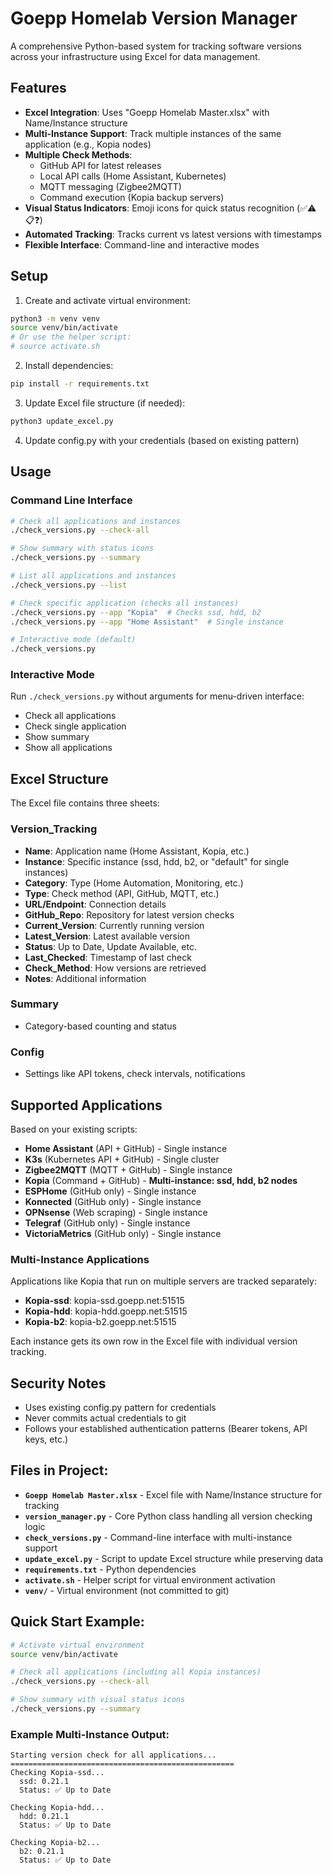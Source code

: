 # Goepp Homelab Version Manager

A comprehensive Python-based system for tracking software versions across your infrastructure using Excel for data management.

## Features

- **Excel Integration**: Uses "Goepp Homelab Master.xlsx" with Name/Instance structure
- **Multi-Instance Support**: Track multiple instances of the same application (e.g., Kopia nodes)
- **Multiple Check Methods**: 
  - GitHub API for latest releases
  - Local API calls (Home Assistant, Kubernetes)
  - MQTT messaging (Zigbee2MQTT)
  - Command execution (Kopia backup servers)
- **Visual Status Indicators**: Emoji icons for quick status recognition (✅⚠️📋❓)
- **Automated Tracking**: Tracks current vs latest versions with timestamps
- **Flexible Interface**: Command-line and interactive modes

## Setup

1. Create and activate virtual environment:
```bash
python3 -m venv venv
source venv/bin/activate
# Or use the helper script:
# source activate.sh
```

2. Install dependencies:
```bash
pip install -r requirements.txt
```

3. Update Excel file structure (if needed):
```bash
python3 update_excel.py
```

4. Update config.py with your credentials (based on existing pattern)

## Usage

### Command Line Interface

```bash
# Check all applications and instances
./check_versions.py --check-all

# Show summary with status icons
./check_versions.py --summary

# List all applications and instances
./check_versions.py --list

# Check specific application (checks all instances)
./check_versions.py --app "Kopia"  # Checks ssd, hdd, b2
./check_versions.py --app "Home Assistant"  # Single instance

# Interactive mode (default)
./check_versions.py
```

### Interactive Mode

Run `./check_versions.py` without arguments for menu-driven interface:
- Check all applications
- Check single application
- Show summary
- Show all applications

## Excel Structure

The Excel file contains three sheets:

### Version_Tracking
- **Name**: Application name (Home Assistant, Kopia, etc.)
- **Instance**: Specific instance (ssd, hdd, b2, or "default" for single instances)
- **Category**: Type (Home Automation, Monitoring, etc.)
- **Type**: Check method (API, GitHub, MQTT, etc.)  
- **URL/Endpoint**: Connection details
- **GitHub_Repo**: Repository for latest version checks
- **Current_Version**: Currently running version
- **Latest_Version**: Latest available version
- **Status**: Up to Date, Update Available, etc.
- **Last_Checked**: Timestamp of last check
- **Check_Method**: How versions are retrieved
- **Notes**: Additional information

### Summary
- Category-based counting and status

### Config
- Settings like API tokens, check intervals, notifications

## Supported Applications

Based on your existing scripts:
- **Home Assistant** (API + GitHub) - Single instance
- **K3s** (Kubernetes API + GitHub) - Single cluster
- **Zigbee2MQTT** (MQTT + GitHub) - Single instance  
- **Kopia** (Command + GitHub) - **Multi-instance: ssd, hdd, b2 nodes**
- **ESPHome** (GitHub only) - Single instance
- **Konnected** (GitHub only) - Single instance
- **OPNsense** (Web scraping) - Single instance
- **Telegraf** (GitHub only) - Single instance
- **VictoriaMetrics** (GitHub only) - Single instance

### Multi-Instance Applications
Applications like Kopia that run on multiple servers are tracked separately:
- **Kopia-ssd**: kopia-ssd.goepp.net:51515
- **Kopia-hdd**: kopia-hdd.goepp.net:51515  
- **Kopia-b2**: kopia-b2.goepp.net:51515

Each instance gets its own row in the Excel file with individual version tracking.

## Security Notes

- Uses existing config.py pattern for credentials
- Never commits actual credentials to git
- Follows your established authentication patterns (Bearer tokens, API keys, etc.)


## Files in Project:
- **`Goepp Homelab Master.xlsx`** - Excel file with Name/Instance structure for tracking
- **`version_manager.py`** - Core Python class handling all version checking logic
- **`check_versions.py`** - Command-line interface with multi-instance support
- **`update_excel.py`** - Script to update Excel structure while preserving data
- **`requirements.txt`** - Python dependencies  
- **`activate.sh`** - Helper script for virtual environment activation
- **`venv/`** - Virtual environment (not committed to git)

## Quick Start Example:
```bash
# Activate virtual environment
source venv/bin/activate

# Check all applications (including all Kopia instances)
./check_versions.py --check-all

# Show summary with visual status icons
./check_versions.py --summary
```

### Example Multi-Instance Output:
```
Starting version check for all applications...
==================================================
Checking Kopia-ssd...
  ssd: 0.21.1
  Status: ✅ Up to Date

Checking Kopia-hdd...
  hdd: 0.21.1  
  Status: ✅ Up to Date

Checking Kopia-b2...
  b2: 0.21.1
  Status: ✅ Up to Date
```
